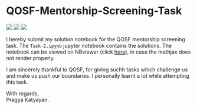 # QOSF-Mentorship-Screening-Task

<img src="https://img.shields.io/badge/Python-v3.7-blue" /> <img src="https://img.shields.io/badge/Qiskit-v0.19.06-green" /> <img src="https://img.shields.io/badge/Task-2-red" />

I hereby submit my solution notebook for the QOSF mentorship screening task. The `Task-2.ipynb` jupyter notebook contains the solutions. The notebook can be viewed on NBviewer (click [here](https://nbviewer.jupyter.org/github/pragyakatyayan/QOSF-Screening-Task/blob/master/Task2.ipynb)), in case the mathjax does not render properly.

I am sincerely thankful to QOSF, for giving suchh tasks which challenge us and make us push our boundaries. I personally learnt a lot while attempting this task.

With regards,  
Pragya Katyayan.
